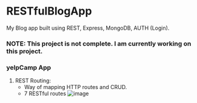 # RESTfulBlogApp
My Blog app built using REST, Express, MongoDB, AUTH (Login).

### NOTE: This project is not complete. I am currently working on this project.

### yelpCamp App
1. REST Routing:
    - Way of mapping HTTP routes and CRUD.
    - 7 RESTful routes
![image](https://user-images.githubusercontent.com/9574723/46882249-44b0ab80-ce4e-11e8-9a91-562b4308b78f.png)

